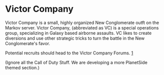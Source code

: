 # Victor Company

Victor Company is a small, highly organized New Conglomerate outft on the Markov
server. Victor Company, (abbreviated as VC) is a special operations group,
specializing in Galaxy based airborne assaults. VC likes to create diversions
and use other strategic tricks to turn the battle in the New Conglomerate's
favor.

Potential recruits should head to the Victor Company Forums.
[1](http://www.websitetoolbox.com/tool/mb/warmongers?forum=43942)

(Ignore all the Call of Duty Stuff. We are developing a more PlanetSide themed
section.)
